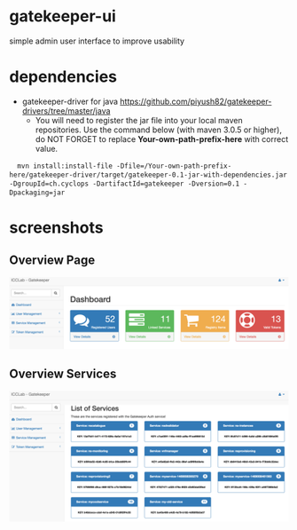 # gatekeeper-ui
simple admin user interface to improve usability

# dependencies
* gatekeeper-driver for java
https://github.com/piyush82/gatekeeper-drivers/tree/master/java
  * You will need to register the jar file into your local maven repositories. Use the command below (with maven 3.0.5 or higher), do NOT FORGET to replace **Your-own-path-prefix-here** with correct value.
```
  mvn install:install-file -Dfile=/Your-own-path-prefix-here/gatekeeper-driver/target/gatekeeper-0.1-jar-with-dependencies.jar -DgroupId=ch.cyclops -DartifactId=gatekeeper -Dversion=0.1 -Dpackaging=jar
```
# screenshots
## Overview Page
![alt text](https://raw.githubusercontent.com/piyush82/gatekeeper-ui/master/images/dashboard.png "Dashboard Overview Page")
## Overview Services
![alt text](https://raw.githubusercontent.com/piyush82/gatekeeper-ui/master/images/overview-services.png "Services Overview Page")
